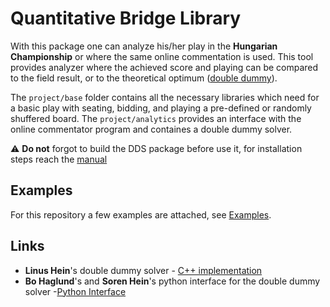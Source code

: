 # Quantitative Bridge Library

With this package one can analyze his/her play in the **Hungarian Championship** or where the same online commentation is used. This tool provides analyzer where the achieved score and playing can be compared to the field result, or to the theoretical optimum ([double dummy](https://www.fgbradleys.com/rules//Double%20Dummy%20Bridge.pdf)).

The `project/base` folder contains all the necessary libraries which need for a basic play with seating, bidding, and playing a pre-defined or randomly shuffered board. The `project/analytics` provides an interface with the online commentator program and containes a double dummy solver.

:warning: **Do not** forgot to build the DDS package before use it, for installation steps reach the [manual](https://github.com/antsticky/BridgeLib/tree/main/project/analytics/dds_project)

## Examples
For this repository a few examples are attached, see [Examples](https://github.com/antsticky/BridgeLib/tree/main/examples).


## Links
-  **Linus Hein**'s double dummy solver - [C++ implementation](http://privat.bahnhof.se/wb758135/)
- **Bo Haglund**'s and **Soren Hein**'s python interface for the double dummy solver -[Python Interface](https://github.com/dds-bridge/dds)
